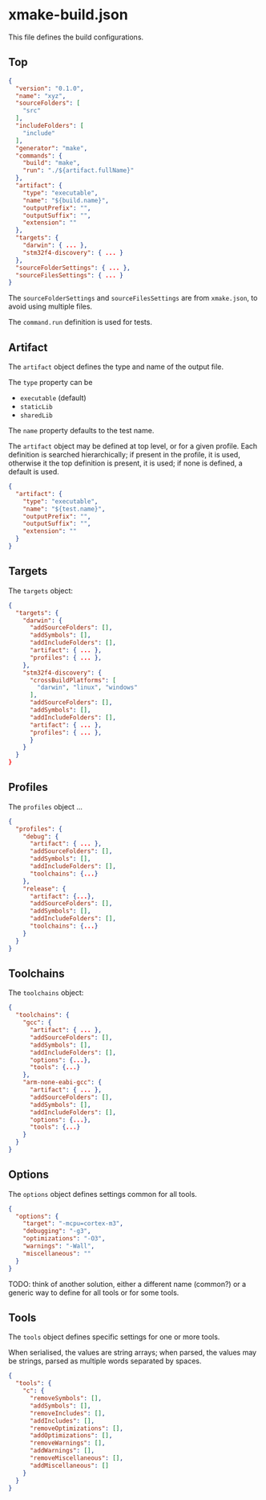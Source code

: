 # xmake-build.json

This file defines the build configurations.

## Top 

```json
{
  "version": "0.1.0",
  "name": "xyz",
  "sourceFolders": [
    "src"
  ],
  "includeFolders": [
    "include"
  ],
  "generator": "make",
  "commands": {
    "build": "make",
    "run": "./${artifact.fullName}"
  },
  "artifact": {
    "type": "executable",
    "name": "${build.name}",
    "outputPrefix": "",
    "outputSuffix": "",
    "extension": ""
  },
  "targets": {
    "darwin": { ... },
    "stm32f4-discovery": { ... }
  },
  "sourceFolderSettings": { ... },
  "sourceFilesSettings": { ... }
}
```

The `sourceFolderSettings` and `sourceFilesSettings` are from `xmake.json`, to avoid using multiple files.

The `command.run` definition is used for tests.

## Artifact

The `artifact` object defines the type and name of the output file. 

The `type` property can be
- `executable` (default)
- `staticLib`
- `sharedLib`

The `name` property defaults to the test name.

The `artifact` object may be defined at top level, or for a given profile. Each definition is searched hierarchically; if present in the profile, it is used, otherwise it the top definition is present, it is used; if none is defined, a default is used.

```json
{
  "artifact": {
    "type": "executable",
    "name": "${test.name}",
    "outputPrefix": "",
    "outputSuffix": "",
    "extension": ""
  }
}
```

## Targets

The `targets` object:

```json
{
  "targets": {
    "darwin": {
      "addSourceFolders": [],
      "addSymbols": [],
      "addIncludeFolders": [],
      "artifact": { ... },
      "profiles": { ... },
    },
    "stm32f4-discovery": {
      "crossBuildPlatforms": [
        "darwin", "linux", "windows"
      ],
      "addSourceFolders": [],
      "addSymbols": [],
      "addIncludeFolders": [],
      "artifact": { ... },
      "profiles": { ... },
      }
    }
  }
}
```

## Profiles

The `profiles` object ...

```json
{
  "profiles": {
    "debug": {
      "artifact": { ... },
      "addSourceFolders": [],
      "addSymbols": [],
      "addIncludeFolders": [],
      "toolchains": {...}
    },
    "release": {
      "artifact": {...},
      "addSourceFolders": [],
      "addSymbols": [],
      "addIncludeFolders": [],
      "toolchains": {...}
    }
  }
}
```

## Toolchains

The `toolchains` object:

```json
{
  "toolchains": {
    "gcc": {
      "artifact": { ... },
      "addSourceFolders": [],
      "addSymbols": [],
      "addIncludeFolders": [],
      "options": {...},
      "tools": {...}
    },
    "arm-none-eabi-gcc": {
      "artifact": { ... },
      "addSourceFolders": [],
      "addSymbols": [],
      "addIncludeFolders": [],
      "options": {...},
      "tools": {...}
    }
  }
}
```

## Options

The `options` object defines settings common for all tools.

```json
{
  "options": {
    "target": "-mcpu=cortex-m3",
    "debugging": "-g3",
    "optimizations": "-O3",
    "warnings": "-Wall",
    "miscellaneous": ""
  }
}
```

TODO: think of another solution, either a different name (common?) or a generic way to define for all tools or for some tools.

## Tools

The `tools` object defines specific settings for one or more tools.

When serialised, the values are string arrays; when parsed, the values may be strings, parsed as multiple words separated by spaces.

```json
{
  "tools": {
    "c": {
      "removeSymbols": [],
      "addSymbols": [],
      "removeIncludes": [],
      "addIncludes": [],
      "removeOptimizations": [],
      "addOptimizations": [],
      "removeWarnings": [],
      "addWarnings": [],
      "removeMiscellaneous": [],
      "addMiscellaneous": []
    }
  }
}
```

